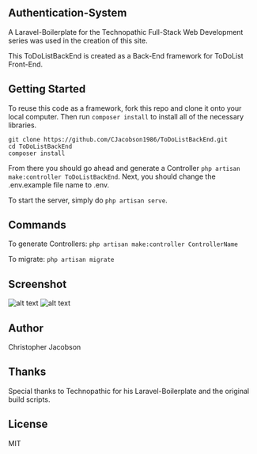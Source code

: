 ## Authentication-System

A Laravel-Boilerplate for the Technopathic Full-Stack Web Development series was used in the creation of this site.

This ToDoListBackEnd is created as a Back-End framework for ToDoList Front-End.

## Getting Started
To reuse this code as a framework, fork this repo and clone it onto your local computer. Then run `composer install` to install all of the necessary libraries.
```
git clone https://github.com/CJacobson1986/ToDoListBackEnd.git
cd ToDoListBackEnd
composer install
```

From there you should go ahead and generate a Controller `php artisan make:controller ToDoListBackEnd`. Next, you should change the .env.example file name to .env.

To start the server, simply do `php artisan serve`.


## Commands
To generate Controllers:
`php artisan make:controller ControllerName`

To migrate:
`php artisan migrate`

## Screenshot
![alt text](http://h4z.it/Image/c00525_ackEndTables.PNG "Capture 1")
![alt text](http://h4z.it/Image/600cf1_BackEndTasks.PNG "Capture 2")

## Author
Christopher Jacobson

## Thanks
Special thanks to Technopathic for his Laravel-Boilerplate and the original build scripts.

## License
MIT
